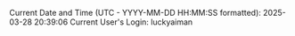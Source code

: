Current Date and Time (UTC - YYYY-MM-DD HH:MM:SS formatted): 2025-03-28 20:39:06
Current User's Login: luckyaiman
